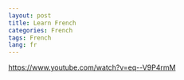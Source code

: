 ```yaml
---
layout: post
title: Learn French
categories: French
tags: French
lang: fr
---
```


https://www.youtube.com/watch?v=eq--V9P4rmM

